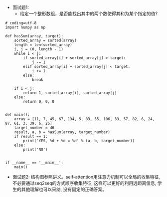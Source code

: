 - 面试题1: 
  - 给定一个整形数组，是否能找出其中的两个数使得其和为某个指定的值?

```
# coding=utf-8
import numpy as np

def hasSum(array, target):
    sorted_array = sorted(array)
    length = len(sorted_array)
    i, j = (0, length - 1)
    while i < j:
        if sorted_array[i] + sorted_array[j] > target:
            j -= 1
        elif sorted_array[i] + sorted_array[j] < target:
            i += 1
        else:
            break

    if i < j:
        return 1, sorted_array[i], sorted_array[j]
    else:
        return 0, 0, 0


def main():
    array = [11, 7, 45, 67, 134, 5, 83, 55, 106, 33, 57, 82, 6, 24, 87, 61, 3, 39, 6, 26]
    target_number = 46
    result, a, b = hasSum(array, target_number)
    if result == 1:
        print('YES, %d + %d = %d' % (a, b, target_number))
    else:
        print('NO')


if __name__ == '__main__':
    main()
```



- 面试题2: 结构图参照讲义。self-attention用注意力机制可以全局的收集特征, 不必要通过seq2seq的方式顺序收集特征, 这样可以更好的利用远距离信息, 学生的其他理解也可以采纳, 没有固定的正确答案。
